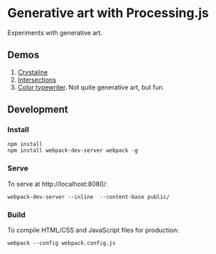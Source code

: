 # Generative art with Processing.js
Experiments with generative art.

## Demos
1. [Crystaline](http://piratefsh.github.io/generative-art/public/trees/)
2. [Intersections](http://piratefsh.github.io/generative-art/public/intersections/)
3. [Color typewriter](http://piratefsh.github.io/generative-art/public/typewriter/). Not quite generative art, but fun. 
 
## Development 
### Install
```
npm install
npm install webpack-dev-server webpack -g
```

### Serve

To serve at http://localhost:8080/:

```
webpack-dev-server --inline  --content-base public/ 
```

### Build

To compile HTML/CSS and JavaScript files for production:

```
webpack --config webpack.config.js
```
